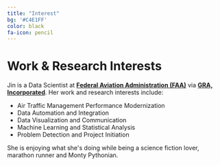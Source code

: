 ```yaml
---
title: "Interest"
bg: '#C4E1FF'
color: black
fa-icon: pencil
---
```

 
# Work & Research Interests
 
Jin is a Data Scientist at [**Federal Aviation Administration (FAA)**](http://www.faa.gov/) via [**GRA, Incorporated**](http://gra-inc.com/). Her work and research interests include:
 
 - Air Traffic Management Performance Modernization
 - Data Automation and Integration
 - Data Visualization and Communication 
 - Machine Learning and Statistical Analysis
 - Problem Detection and Project Initiation
 
She is enjoying what she's doing while being a science fiction lover, marathon runner and Monty Pythonian.

